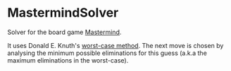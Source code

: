 # MastermindSolver
Solver for the board game [Mastermind](https://en.wikipedia.org/wiki/Mastermind_(board_game)).

It uses Donald E. Knuth's [worst-case method](https://en.wikipedia.org/wiki/Mastermind_(board_game)#Worst_case:_Five-guess_algorithm). The next move is chosen by analysing the minimum possible eliminations for this guess (a.k.a the maximum eliminations in the worst-case).
